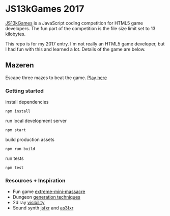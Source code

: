 # JS13kGames 2017
[JS13kGames](https://js13kgames.com) is a JavaScript coding competition for HTML5 game developers. The fun part of the competition is the file size limit set to 13 kilobytes. 

This repo is for my 2017 entry. I'm not really an HTML5 game developer, but I had fun with this and learned a lot. Details of the game are below.

## Mazeren
Escape three mazes to beat the game. [Play here](https://greg.jeckell.com/js13k-lost/)

### Getting started
install dependencies
```
npm install
```

run local development server
```
npm start
```

build production assets
```
npm run build
```

run tests
```
npm test
```

### Resources + Inspiration
- Fun game [extreme-mini-massacre](https://github.com/js13kGames/Extreme-Mini-Massacre)
- Dungeon [generation techniques](https://gamedev.stackexchange.com/questions/82059/algorithm-for-procedureral-2d-map-with-connected-paths)
- 2d ray [visibility](http://www.redblobgames.com/articles/visibility/)
- Sound synth [jsfxr](https://github.com/mneubrand/jsfxr) and [as3fxr](http://www.superflashbros.net/as3sfxr/)
